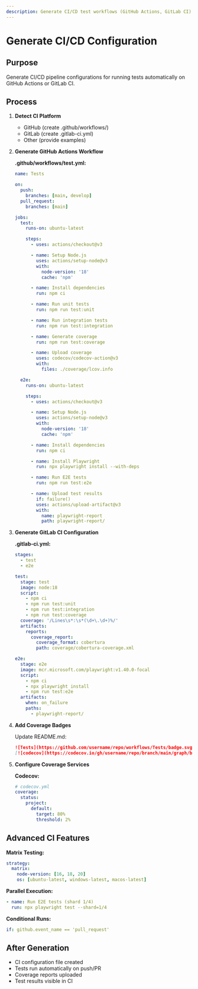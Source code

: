 ```yaml
---
description: Generate CI/CD test workflows (GitHub Actions, GitLab CI)
---
```


# Generate CI/CD Configuration

## Purpose
Generate CI/CD pipeline configurations for running tests automatically on GitHub Actions or GitLab CI.

## Process

1. **Detect CI Platform**
   - GitHub (create .github/workflows/)
   - GitLab (create .gitlab-ci.yml)
   - Other (provide examples)

2. **Generate GitHub Actions Workflow**

   **.github/workflows/test.yml:**
   ```yaml
   name: Tests

   on:
     push:
       branches: [main, develop]
     pull_request:
       branches: [main]

   jobs:
     test:
       runs-on: ubuntu-latest

       steps:
         - uses: actions/checkout@v3

         - name: Setup Node.js
           uses: actions/setup-node@v3
           with:
             node-version: '18'
             cache: 'npm'

         - name: Install dependencies
           run: npm ci

         - name: Run unit tests
           run: npm run test:unit

         - name: Run integration tests
           run: npm run test:integration

         - name: Generate coverage
           run: npm run test:coverage

         - name: Upload coverage
           uses: codecov/codecov-action@v3
           with:
             files: ./coverage/lcov.info

     e2e:
       runs-on: ubuntu-latest

       steps:
         - uses: actions/checkout@v3

         - name: Setup Node.js
           uses: actions/setup-node@v3
           with:
             node-version: '18'
             cache: 'npm'

         - name: Install dependencies
           run: npm ci

         - name: Install Playwright
           run: npx playwright install --with-deps

         - name: Run E2E tests
           run: npm run test:e2e

         - name: Upload test results
           if: failure()
           uses: actions/upload-artifact@v3
           with:
             name: playwright-report
             path: playwright-report/
   ```

3. **Generate GitLab CI Configuration**

   **.gitlab-ci.yml:**
   ```yaml
   stages:
     - test
     - e2e

   test:
     stage: test
     image: node:18
     script:
       - npm ci
       - npm run test:unit
       - npm run test:integration
       - npm run test:coverage
     coverage: '/Lines\s*:\s*(\d+\.\d+)%/'
     artifacts:
       reports:
         coverage_report:
           coverage_format: cobertura
           path: coverage/cobertura-coverage.xml

   e2e:
     stage: e2e
     image: mcr.microsoft.com/playwright:v1.40.0-focal
     script:
       - npm ci
       - npx playwright install
       - npm run test:e2e
     artifacts:
       when: on_failure
       paths:
         - playwright-report/
   ```

4. **Add Coverage Badges**

   Update README.md:
   ```markdown
   ![Tests](https://github.com/username/repo/workflows/Tests/badge.svg)
   [![codecov](https://codecov.io/gh/username/repo/branch/main/graph/badge.svg)](https://codecov.io/gh/username/repo)
   ```

5. **Configure Coverage Services**

   **Codecov:**
   ```yaml
   # codecov.yml
   coverage:
     status:
       project:
         default:
           target: 80%
           threshold: 2%
   ```

## Advanced CI Features

**Matrix Testing:**
```yaml
strategy:
  matrix:
    node-version: [16, 18, 20]
    os: [ubuntu-latest, windows-latest, macos-latest]
```

**Parallel Execution:**
```yaml
- name: Run E2E tests (shard 1/4)
  run: npx playwright test --shard=1/4
```

**Conditional Runs:**
```yaml
if: github.event_name == 'pull_request'
```

## After Generation

- CI configuration file created
- Tests run automatically on push/PR
- Coverage reports uploaded
- Test results visible in CI
